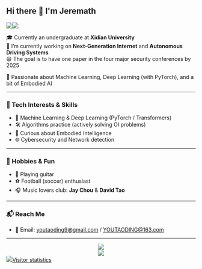 ## Hi there 👋 I'm Jeremath

<p >
<a href="https://clustrmaps.com/site/1c5wk"  title="ClustrMaps"><img src="//www.clustrmaps.com/map_v2.png?d=yx2a2T8P9U4I9R2XQr_v4QF0V3rEB4otEJu0xX0mbYw&cl=ffffff" /><img src="https://komarev.com/ghpvc/?username=Jeremath&label=Total%20Visitors&color=7F3FBF&style=flat-square" /></a>
</p>

🎓 Currently an undergraduate at **Xidian University**  
🚀 I’m currently working on **Next-Generation Internet** and **Autonomous Driving Systems**  
😄 The goal is to have one paper in the four major security conferences by 2025

🤖 Passionate about Machine Learning, Deep Learning (with PyTorch), and a bit of Embodied AI  

---

### 🧠 Tech Interests & Skills
- 🔬 Machine Learning & Deep Learning (PyTorch / Transformers)
- 🛠️ Algorithms practice (actively solving OI problems)
- 🧩 Curious about Embodied Intelligence
- 🌐 Cybersecurity and Network detection

---

### 🎵 Hobbies & Fun
- 🎸 Playing guitar  
- ⚽ Football (soccer) enthusiast  
- 🎧 Music lovers club: **Jay Chou** & **David Tao**

---

### 📬 Reach Me
- 📧 Email: youtaoding9@gmail.com / YOUTAODING@163.com  

---

<div align="center">
  <img src="https://github-readme-stats.vercel.app/api?username=Jeremath&show_icons=true&theme=tokyonight" />
</div>
<div align="center">
  <img src="https://github-readme-activity-graph.vercel.app/graph?username=Jeremath&theme=xcode" />
</div>
<a href="https://clustrmaps.com/site/1c5wk"  title="ClustrMaps"><img src="//www.clustrmaps.com/map_v2.png?d=yx2a2T8P9U4I9R2XQr_v4QF0V3rEB4otEJu0xX0mbYw&cl=ffffff" />Visitor statistics</a>
<!--
- 🔭 I’m currently working on ...
- 🌱 I’m currently learning ...
- 👯 I’m looking to collaborate on ...
- 🤔 I’m looking for help with ...
- 💬 Ask me about ...
- 📫 How to reach me: ...
- 😄 Pronouns: ...
- ⚡ Fun fact: ...
-->
